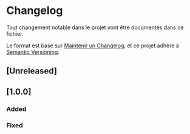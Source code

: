 # Changelog
Tout changement notable dans le projet vont être documentés dans ce fichier.

Le format est basé sur [Maintenir un Changelog](https://keepachangelog.com/fr/1.0.0/), 
et ce projet adhère à [Semantic Versioning](https://semver.org/spec/v2.0.0.html).

## [Unreleased]

## [1.0.0] 
### Added
### Fixed


